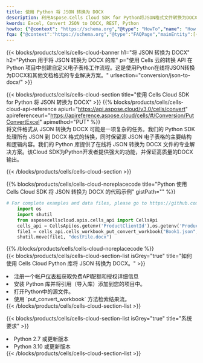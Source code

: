 ```yaml
---
title: 使用 Python 将 JSON 转换为 DOCX
description: 利用Aspose.Cells Cloud SDK for Python将JSON格式文件转换为DOCX格式文件。
kwords: Excel, Convert JSON to DOCX, REST, Python
howto: {"@context": "https://schema.org","@type": "HowTo","name": "How to convert JSON to DOCX using the Cells Cloud Python library.","description": "How to convert JSON to DOCX using the Cells Cloud Python library.","image": {"@type": "ImageObject"},"url": "/python/conversion/json-to-docx/","step": [{ "@type": "HowToStep","name": "How to convert JSON to DOCX using the Cells Cloud Python library. step 1", "image": {"@type": "ImageObject",},"url": "/python/conversion/json-to-docx/","text": "Register an account at <a href='https://dashboard.aspose.cloud/'>Dashboard</a> to get free API quota & authorization details",},{ "@type": "HowToStep","name": "How to convert JSON to DOCX using the Cells Cloud Python library. step 1", "image": {"@type": "ImageObject",},"url": "/python/conversion/json-to-docx/","text": "Install Python library and add the reference (import the library) to your project.",},{ "@type": "HowToStep","name": "How to convert JSON to DOCX using the Cells Cloud Python library. step 1", "image": {"@type": "ImageObject",},"url": "/python/conversion/json-to-docx/","text": "Open the source file in Python.",},{ "@type": "HowToStep","name": "How to convert JSON to DOCX using the Cells Cloud Python library. step 1", "image": {"@type": "ImageObject",},"url": "/python/conversion/json-to-docx/","text": "Use the `put_convert_workbook` method to retrieve the resulting stream.",}, ],"supply": {"@type": "HowToSupply","name": "document"},"tool": [{"@type": "HowToTool","name": "PyCharm, Visual Studio Code, Sublime, Eclipse"},{"@type": "HowToTool","name": "Aspose Cells"}],"totalTime": "PT6M"}
fqa: {"@context":"https://schema.org","@type":"FAQPage","mainEntity":[{"@type":"Question","name":"Why convert file formats in C# using REST API?","acceptedAnswer":{"@type":"Answer","text":"Documents are encoded in many ways, and some files may be incompatible with the software you use. To open and read such files, just convert them to appropriate file formats.<br/><ol><li>Install .NET SDK and add the reference (import the library) to your project.</li><li>Open the source file in C# using REST API.</li><li>Call the PutConvertWorkbookRequest() method, passing an output filename with required extension.</li><li>Get the result of conversion as a separate file.</li></ol>"}},{"@type":"Question","name":"What file formats can I convert with your C# library?","acceptedAnswer":{"@type":"Answer","text":"We support a variety of file formats for conversion using .NET library, including XLSX, Excel, xls , PDF, CSV, HTML, Markdown, XML, PNG, JPG, TIFF, Json, TXT and many more."}},{"@type":"Question","name":"What is the maximum allowed file size for conversion using this .NET library?","acceptedAnswer":{"@type":"Answer","text":"There are no file size limits for format conversions using .NET library."}}]}
---
```

{{< blocks/products/cells/cells-cloud-banner h1="将 JSON 转换为 DOCX" h2="Python 用于将 JSON 转换为 DOCX 的库" p="使用 Cells 云的转换 API 在 Python 项目中创建自定义电子表格工作流程。这是使用Python在线将JSON转换为DOCX和其他文档格式的专业解决方案。" urlsection="conversion/json-to-docx/" >}}

{{< blocks/products/cells/cells-cloud-section title="使用 Cells Cloud SDK for Python 将 JSON 转换为 DOCX" >}}
{{% blocks/products/cells/cells-cloud-api-reference apiurl="https://api.aspose.cloud/v3.0/cells/convert" apireferenceurl="https://apireference.aspose.cloud/cells/#/Conversion/PutConvertExcel" apimethod="PUT" %}}
<br/>
将文件格式从 JSON 转换为 DOCX 可能是一项复杂的任务。我们的 Python SDK 处理所有 JSON 到 DOCX 格式的转换，同时保留源 JSON 电子表格的主要结构和逻辑内容。我们的 Python 库提供了在线将 JSON 转换为 DOCX 文件的专业解决方案。该Cloud SDK为Python开发者提供强大的功能，并保证高质量的DOCX输出。

{{< /blocks/products/cells/cells-cloud-section >}}

{{% blocks/products/cells/cells-cloud-noreplacecode title="Python 使用 Cells Cloud SDK 将 JSON 转换为 DOCX 的代码示例" gistPath="" %}}
 
```python
# For complete examples and data files, please go to https://github.com/aspose-cells-cloud/aspose-cells-cloud-python/
    import os
    import shutil
    from asposecellscloud.apis.cells_api import CellsApi
    cells_api = CellsApi(os.getenv('ProductClientId'),os.getenv('ProductClientSecret'))
    file1 = cells_api.cells_workbook_put_convert_workbook("Book1.json",format="docx")
    shutil.move(file1, "destFile.docx")     
```
 
{{% /blocks/products/cells/cells-cloud-noreplacecode %}}
<br/>
{{< blocks/products/cells/cells-cloud-section-list isGrey="true" title="如何使用 Cells Cloud Python 库将 JSON 转换为 DOCX。" >}}
<li>注册一个帐户<a href="https://dashboard.aspose.cloud/">仪表板</a>获取免费API配额和授权详细信息</li>
<li>安装 Python 库并将引用（导入库）添加到您的项目中。</li>
<li>打开Python中的源文件。</li>
<li>使用 `put_convert_workbook` 方法检索结果流。</li>
{{< /blocks/products/cells/cells-cloud-section-list >}}

{{< blocks/products/cells/cells-cloud-section-list isGrey="true" title="系统要求" >}}
<li>Python 2.7 或更新版本</li>
<li>Python 3.10 或更新版本</li>
{{< /blocks/products/cells/cells-cloud-section-list >}}

